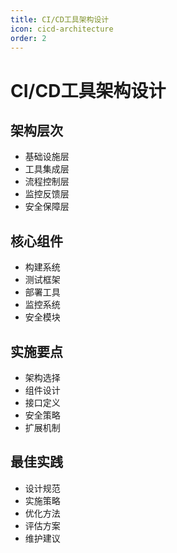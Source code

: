 ```yaml
---
title: CI/CD工具架构设计
icon: cicd-architecture
order: 2
---
```


# CI/CD工具架构设计

## 架构层次
- 基础设施层
- 工具集成层
- 流程控制层
- 监控反馈层
- 安全保障层

## 核心组件
- 构建系统
- 测试框架
- 部署工具
- 监控系统
- 安全模块

## 实施要点
- 架构选择
- 组件设计
- 接口定义
- 安全策略
- 扩展机制

## 最佳实践
- 设计规范
- 实施策略
- 优化方法
- 评估方案
- 维护建议
